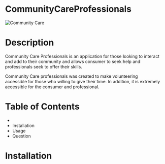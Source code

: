# CommunityCareProfessionals

![Community Care](https://user-images.githubusercontent.com/102638267/180278600-7a59c781-e72c-45ff-98cf-6b03f581cdb8.png)

# Description

Community Care Professionals is an application for those looking to interact and add to their community and allows consumer to seek help and professionals seek to offer their skills.

Community Care professionals was created to make volunteering  accessible for those who willing to give their time. In addition, it is extremely accessible for the consumer and professional.

# Table of Contents
  - <a href = '#Installation'> </a>
  - Installation
  - Usage 
  - Question

# Installation

 
